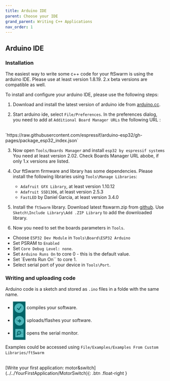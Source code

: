 ```yaml
---
title: Arduino IDE
parent: Choose your IDE
grand_parent: Writing C++ Applications
nav_order: 1
---
```

## Arduino IDE

### Installation

The easiest way to write some c++ code for your ftSwarm is using the arduino IDE. Please use at least version 1.8.19. 2.x beta versions are compatible as well. 

To install and configure your arduino IDE, please use the following steps: 

1. Download and install the latest version of arduino ide from [arduino.cc](https://www.arduino.cc/en/software).

2. Start arduino ide, select `File/Preferences`. In the preferences dialog, you need to add at `Additional Board Manager URLs` the following URL :
<br>
`https://raw.githubusercontent.com/espressif/arduino-esp32/gh-pages/package_esp32_index.json`


3. Now open `Tools/Boards Manager` and install `esp32 by espressif systems` You need at least version 2.02. Check Boards Manager URL abobe, if only 1.x versions are listed.

4. Our ftSwarm firmware and library has some dependencies. Please install the following libraries using `Tools\Manage Libraries`:
    - `Adafruit GFX Library`, at least version 1.10.12
	- `Adafruit SSD1306`, at least version 2.5.3
    - `FastLED` by Daniel Garcia, at least version 3.4.0
	
5. Install the `ftSwarm` library. Download latest ftswarm.zip from [github](https://github.com/elektrofuzzis/ftSwarm/releases). 
   Use `Sketch\Include Library\Add .ZIP Library` to add the downloaded library.

6. Now you need to set the boards parameters in `Tools`.
- Choose `ESP32 Dev Module` in `Tools\Board\ESP32 Arduino`
- Set PSRAM to `Enabled`
- Set `Core Debug Level: none`.
- Set `Arduino Runs On` to core 0 - this is the default value.
- Set `Events Run On`` to core 1.
- Select serial port of your device in `Tools\Port`.

 
### Writing and uploading code

Arduino code is a sketch and stored as `.ino` files in a folde with the same name.

<style>
img { vertical-align: middle;important! }
</style>

- ![build](../../../assets/img/arduino_compile.png) compiles your software.
- ![upload](../../../assets/img/arduino_upload.png) uploads/flashes your software.
- ![serial](../../../assets/img/arduino_serial.png) opens the serial monitor.

Examples could be accessed using `File/Examples/Examples From Custom Libraries/ftSwarm`

<br>
[Write your first application: motor&switch](../../YourFirstApplication/MotorSwitch){: .btn .float-right }
<br>